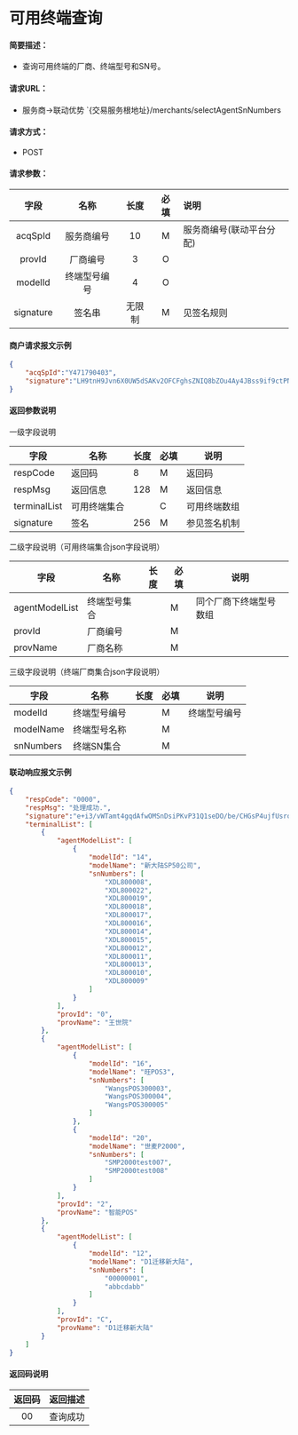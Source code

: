 # 可用终端查询

#### **简要描述：** 

- 查询可用终端的厂商、终端型号和SN号。

#### **请求URL：** 

- 服务商->联动优势
  `{交易服务根地址}/merchants/selectAgentSnNumbers

#### **请求方式：**

- POST 

#### **请求参数：** 


|	字段	 |	名称	  |	长度  	|	必填  	|	说明	  |
|:--------:|:--------:|:--------:|:--------:|:--------|
|  acqSpId  | 服务商编号 |   10   |  M   | 服务商编号(联动平台分配) |
|   provId   |  厂商编号  |   3   |  O   |                          |
|   modelId   |  终端型号编号  |   4   |  O   |                          |
| signature |   签名串   | 无限制 |  M   | 见签名规则               |

####  **商户请求报文示例**

```json
{
    "acqSpId":"Y471790403",
    "signature":"LH9tnH9Jvn6X0UW5dSAKv2OFCFghsZNIQ8bZOu4Ay4JBss9if9ctPNg+z1BVrCiZL2XbrD2twZA0neC/TP6APtVrylTpa1Y0Udy9Kj1s2sLjbLDciOrN0unFH4VTNImBpuy/Q7+m1Nswy+0ThxP2RIAZkYJaUrs6cCy7MsFBkVI="
}
```

####  **返回参数说明** 

一级字段说明

| 字段           | 名称             | 长度 | 必填 | 说明                                     |
| -------------- | ---------------- | ---- | ---- | ---------------------------------------- |
| respCode       | 返回码           | 8    | M    | 返回码                                   |
| respMsg        | 返回信息         | 128  | M    | 返回信息                                 |
| terminalList | 可用终端集合 |      | C    | 可用终端数组 |
| signature | 签名     | 256  | M    | 参见签名机制                  |

二级字段说明（可用终端集合json字段说明）

| 字段        | 名称             | 长度 | 必填 | 说明           |
| ----------- | ---------------- | ---- | ---- | -------------- |
| agentModelList   | 终端型号集合 |      | M    | 同个厂商下终端型号数组 |
| provId   | 厂商编号 |      | M    |  |
| provName | 厂商名称   |      | M    |                |

三级字段说明（终端厂商集合json字段说明）

| 字段        | 名称             | 长度 | 必填 | 说明           |
| ----------- | ---------------- | ---- | ---- | -------------- |
| modelId   | 终端型号编号 |      | M    | 终端型号编号 |
| modelName   | 终端型号名称 |      | M    |  |
| snNumbers | 终端SN集合  |      | M    |                |


#### **联动响应报文示例**

```json
{
	"respCode": "0000",
	"respMsg": "处理成功.",
	"signature":"e+i3/vWTamt4gqdAfwOMSnDsiPKvP31Q1seDO/be/CHGsP4ujfUsrqe+Vc6gFWXM+abuUbKlXiywenpqO3C4W5Adv9dC+60pSexHrV1ItaSvFTx6sPyZGV8gu+173VVpdbgECN0KbCSXJgHESFFciU/dfyHxAvxlauqvmE9WNN0=",
	"terminalList": [
		{
			"agentModelList": [
				{
					"modelId": "14",
					"modelName": "新大陆SP50公司",
					"snNumbers": [
						"XDL800008",
						"XDL800022",
						"XDL800019",
						"XDL800018",
						"XDL800017",
						"XDL800016",
						"XDL800014",
						"XDL800015",
						"XDL800012",
						"XDL800011",
						"XDL800013",
						"XDL800010",
						"XDL800009"
					]
				}
			],
			"provId": "0",
			"provName": "王世院"
		},
		{
			"agentModelList": [
				{
					"modelId": "16",
					"modelName": "旺POS3",
					"snNumbers": [
						"WangsPOS300003",
						"WangsPOS300004",
						"WangsPOS300005"
					]
				},
				{
					"modelId": "20",
					"modelName": "世麦P2000",
					"snNumbers": [
						"SMP2000test007",
						"SMP2000test008"
					]
				}
			],
			"provId": "2",
			"provName": "智能POS"
		},
		{
			"agentModelList": [
				{
					"modelId": "12",
					"modelName": "D1迁移新大陆",
					"snNumbers": [
						"00000001",
						"abbcdabb"
					]
				}
			],
			"provId": "C",
			"provName": "D1迁移新大陆"
		}
	]
}
```



#### 返回码说明

| 返回码 |        返回描述        |
| :----: | :--------------------: |
|   00   |      查询成功      |

